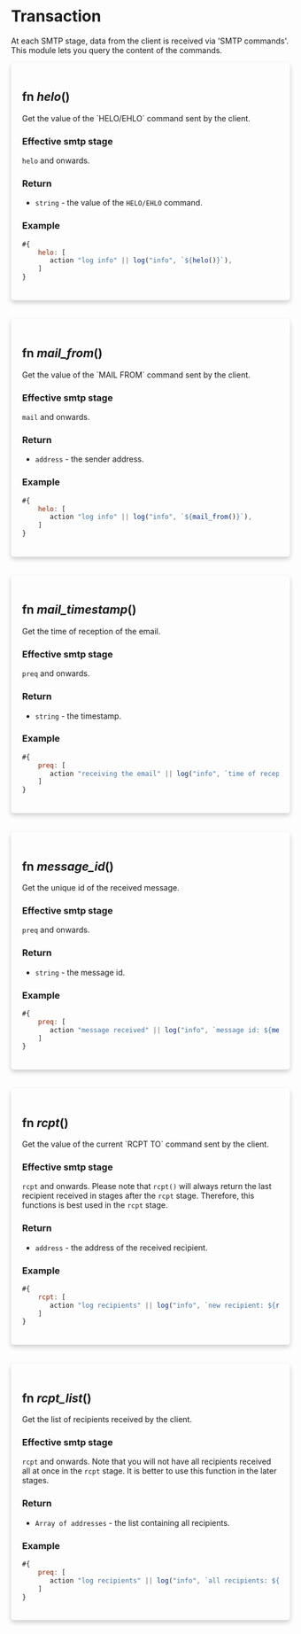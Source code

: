 # Transaction
At each SMTP stage, data from the client is received via 'SMTP commands'. This module lets you query the content of the commands.

<div style='box-shadow: 0 4px 8px 0 rgba(0,0,0,0.2); padding: 20px; border-radius: 5px;'>
<h2> fn <em style='color: var(--inline-code-color);'>helo</em>() </h2>
 Get the value of the `HELO/EHLO` command sent by the client.

 ### Effective smtp stage

 `helo` and onwards.

 ### Return

 * `string` - the value of the `HELO/EHLO` command.

 ### Example
 ```js
 #{
     helo: [
        action "log info" || log("info", `${helo()}`),
     ]
 }
 ```

 

</div>
<br/>
<br/>

<div style='box-shadow: 0 4px 8px 0 rgba(0,0,0,0.2); padding: 20px; border-radius: 5px;'>
<h2> fn <em style='color: var(--inline-code-color);'>mail_from</em>() </h2>
 Get the value of the `MAIL FROM` command sent by the client.

 ### Effective smtp stage

 `mail` and onwards.

 ### Return

 * `address` - the sender address.

 ### Example
 ```js
 #{
     helo: [
        action "log info" || log("info", `${mail_from()}`),
     ]
 }
 ```

 

</div>
<br/>
<br/>

<div style='box-shadow: 0 4px 8px 0 rgba(0,0,0,0.2); padding: 20px; border-radius: 5px;'>
<h2> fn <em style='color: var(--inline-code-color);'>mail_timestamp</em>() </h2>
 Get the time of reception of the email.

 ### Effective smtp stage

 `preq` and onwards.

 ### Return

 * `string` - the timestamp.

 ### Example
 ```js
 #{
     preq: [
        action "receiving the email" || log("info", `time of reception: ${mail_timestamp()}`),
     ]
 }
 ```

 

</div>
<br/>
<br/>

<div style='box-shadow: 0 4px 8px 0 rgba(0,0,0,0.2); padding: 20px; border-radius: 5px;'>
<h2> fn <em style='color: var(--inline-code-color);'>message_id</em>() </h2>
 Get the unique id of the received message.

 ### Effective smtp stage

 `preq` and onwards.

 ### Return

 * `string` - the message id.

 ### Example
 ```js
 #{
     preq: [
        action "message received" || log("info", `message id: ${message_id()}`),
     ]
 }
 ```

 

</div>
<br/>
<br/>

<div style='box-shadow: 0 4px 8px 0 rgba(0,0,0,0.2); padding: 20px; border-radius: 5px;'>
<h2> fn <em style='color: var(--inline-code-color);'>rcpt</em>() </h2>
 Get the value of the current `RCPT TO` command sent by the client.

 ### Effective smtp stage

 `rcpt` and onwards. Please note that `rcpt()` will always return
 the last recipient received in stages after the `rcpt` stage. Therefore,
 this functions is best used in the `rcpt` stage.

 ### Return

 * `address` - the address of the received recipient.

 ### Example
 ```js
 #{
     rcpt: [
        action "log recipients" || log("info", `new recipient: ${rcpt()}`),
     ]
 }
 ```

 

</div>
<br/>
<br/>

<div style='box-shadow: 0 4px 8px 0 rgba(0,0,0,0.2); padding: 20px; border-radius: 5px;'>
<h2> fn <em style='color: var(--inline-code-color);'>rcpt_list</em>() </h2>
 Get the list of recipients received by the client.

 ### Effective smtp stage

 `rcpt` and onwards. Note that you will not have all recipients received
 all at once in the `rcpt` stage. It is better to use this function
 in the later stages.

 ### Return

 * `Array of addresses` - the list containing all recipients.

 ### Example
 ```js
 #{
     preq: [
        action "log recipients" || log("info", `all recipients: ${rcpt_list()}`),
     ]
 }
 ```

 

</div>
<br/>
<br/>